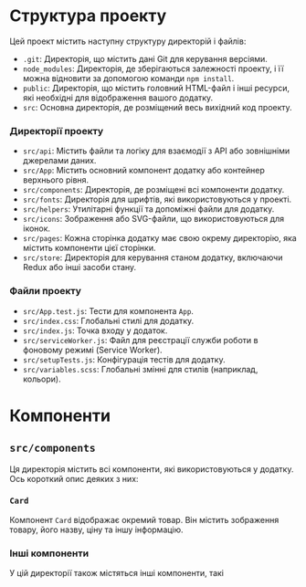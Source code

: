 # Структура проекту

Цей проект містить наступну структуру директорій і файлів:

- `.git`: Директорія, що містить дані Git для керування версіями.
- `node_modules`: Директорія, де зберігаються залежності проекту, і її можна відновити за допомогою команди `npm install`.
- `public`: Директорія, що містить головний HTML-файл і інші ресурси, які необхідні для відображення вашого додатку.
- `src`: Основна директорія, де розміщений весь вихідний код проекту.

### Директорії проекту

- `src/api`: Містить файли та логіку для взаємодії з API або зовнішніми джерелами даних.
- `src/App`: Містить основний компонент додатку або контейнер верхнього рівня.
- `src/components`: Директорія, де розміщені всі компоненти додатку.
- `src/fonts`: Директорія для шрифтів, які використовуються у проекті.
- `src/helpers`: Утилітарні функції та допоміжні файли для додатку.
- `src/icons`: Зображення або SVG-файли, що використовуються для іконок.
- `src/pages`: Кожна сторінка додатку має свою окрему директорію, яка містить компоненти цієї сторінки.
- `src/store`: Директорія для керування станом додатку, включаючи Redux або інші засоби стану.

### Файли проекту

- `src/App.test.js`: Тести для компонента `App`.
- `src/index.css`: Глобальні стилі для додатку.
- `src/index.js`: Точка входу у додаток.
- `src/serviceWorker.js`: Файл для реєстрації служби роботи в фоновому режимі (Service Worker).
- `src/setupTests.js`: Конфігурація тестів для додатку.
- `src/variables.scss`: Глобальні змінні для стилів (наприклад, кольори).

# Компоненти

## `src/components`

Ця директорія містить всі компоненти, які використовуються у додатку. Ось короткий опис деяких з них:

### `Card`

Компонент `Card` відображає окремий товар. Він містить зображення товару, його назву, ціну та іншу інформацію.

### Інші компоненти

У цій директорії також містяться інші компоненти, такі
